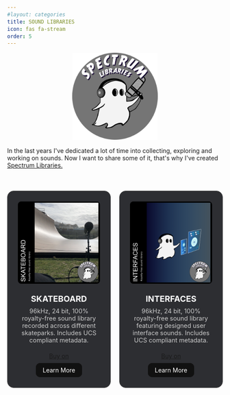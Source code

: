 ```yaml
---
#layout: categories
title: SOUND LIBRARIES
icon: fas fa-stream
order: 5
---
```


<style>

/* Logo */
.logo {
    max-width: 100%;
    max-height: 100%;
    height: auto;
    width: 200px;
}

.logo-container {
    text-align: center;
}

/* Gallery view */
.image-gallery{
  margin: 20px 0;
  /*overflow: hidden; 
  padding: 10px 0;*/
}

.grid-container {
  display: flex;
  justify-content: center;
  margin: 0;
}

.grid {
  display: grid;
  grid-template-columns: repeat(2, 1fr);
  grid-gap: 20px;
}

.grid-item {
  position: relative;
  text-align: center;
  background-color: rgb(45, 46, 50); /* Charcoal gray */
  border-radius: 15px;
  padding: 1.5rem;
  transition: transform 0.3s ease-in-out, border-color 0.3s ease-in-out;
  border: 1px solid #444;
}

.grid-item:hover {
  transform: scale(1.02);
  border-color: #888;
  z-index: 10;
}

.grid-item iframe {
  width: 350px;
  height: 225px;
  object-fit: cover;
  border: 0px;
}

/* Product Text */
.product-text {
  margin: 1.25rem 0;
  color: #ccc;
}

.product-text h4 {
  margin: 0 0 0.5rem 0;
  color: #fff;
  font-size: 1.2rem;
}

.product-text p {
  margin: 0;
  font-size: 0.9rem;
  /*text-align: justify;*/
}

/* Buttons */
.purchase-button {
  text-align: center;
  margin-top: 1rem;
}

.learn-more-button {
    display: block;
    width: -moz-fit-content;
    width: fit-content;
    margin: 0.5rem auto 0;
    padding: 8px 16px;
    font-size: 14px;
    text-decoration: none;
    border: none;
    outline: none;
    color: #fff;
    background: #111;
    cursor: pointer;
    position: relative;
    z-index: 0;
    border-radius: 10px;
}

.learn-more-button:before {
    content: '';
    background: linear-gradient(45deg, #ff0000, #ff7300, #fffb00, #48ff00, #00ffd5, #002bff, #7a00ff, #ff00c8, #ff0000);
    position: absolute;
    top: -2px;
    left:-2px;
    background-size: 400%;
    z-index: -1;
    filter: blur(5px);
    width: calc(100% + 4px);
    height: calc(100% + 4px);
    animation: glowing 20s linear infinite;
    opacity: 0;
    transition: opacity .3s ease-in-out;
    border-radius: 10px;
}

.learn-more-button:hover:before {
    opacity: 1;
}

.learn-more-button:after {
    z-index: -1;
    content: '';
    position: absolute;
    width: 100%;
    height: 100%;
    background: #111;
    left: 0;
    top: 0;
    border-radius: 10px;
}

.learn-more-button:active {
    color: #000
}

.learn-more-button:active:after {
    background: transparent;
}

/* Mobile responsiveness */
@media (max-width: 768px) {
  .grid {
    grid-template-columns: repeat(1, 1fr);
  }

  .grid-item {
    width: 90%;
    margin-left: auto;
    margin-right: auto;
  }

  .grid-item iframe {
    width: 100%;
    height: auto;
    padding-bottom: 0;
  }
}

@keyframes glowing {
    0% { background-position: 0 0; }
    50% { background-position: 400% 0; }
    100% { background-position: 0 0; }
}
</style>

<!-- Gumroad button -->
<script src="https://gumroad.com/js/gumroad.js"></script>

<!-- Logo -->
<div class="logo-container">
  <img src="assets/img/Spectrum-logo.png" alt="Spectrum Logo" class="logo">
</div>

<!-- Intro text -->
<p>In the last years I've dedicated a lot of time into collecting, exploring and working on sounds. Now I want to share some of it, that's why I've created <a href="https://spectrumlibraries.com" target="_blank" rel="noopener noreferrer"> Spectrum Libraries.</a></p>
<br />

<!-- Gallery view -->
<div class="image-gallery">
  <div class="grid-container">
    <div class="grid">
      <div class="grid-item">
        <img src="assets/img/Skateboard_thumbnail.png" alt="Skateboard Sound Library" style="max-width: 100%; height: auto; border-radius: 8px;" width="300" height="300"/>
        <div class="product-text">
          <h4>SKATEBOARD</h4>
          <p>96kHz, 24 bit, 100% royalty-free sound library recorded across different skateparks. Includes UCS compliant metadata.</p>
        </div>
        <div class="purchase-button">
          <a class="gumroad-button" href="https://spectrumlibraries.gumroad.com/l/skateboard">Buy on</a>
          <a href="https://spectrumlibraries.com/skateboard" target="_blank" class="learn-more-button">Learn More</a>
        </div>
      </div>
      <div class="grid-item">
        <img src="assets/img/Interfaces_thumbnail.png" alt="Interfaces Sound Library" style="max-width: 100%; height: auto; border-radius: 8px;" width="300" height="300"/>
        <div class="product-text">
          <h4>INTERFACES</h4>
          <p>96kHz, 24 bit, 100% royalty-free sound library featuring designed user interface sounds. Includes UCS compliant metadata.</p>
        </div>
        <div class="purchase-button">
          <a class="gumroad-button" href="https://spectrumlibraries.gumroad.com/l/interfaces">Buy on</a>
          <a href="https://spectrumlibraries.com/interfaces" target="_blank" class="learn-more-button">Learn More</a>
        </div>
      </div>
    </div>
  </div>
</div>
